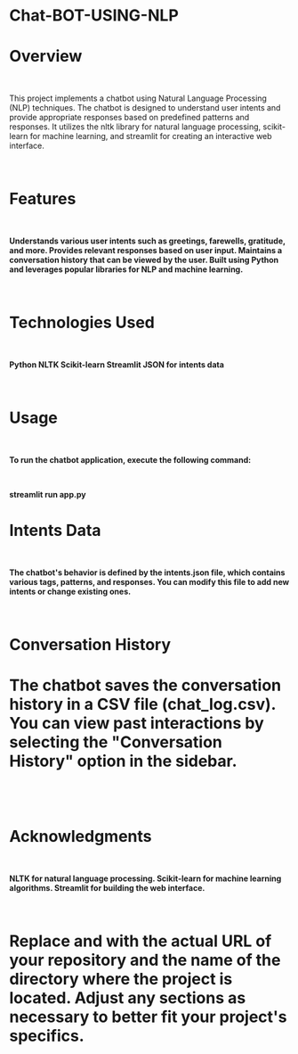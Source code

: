 # Chat-BOT-USING-NLP
<h1>Overview</h1>
<br>
<p>This project implements a chatbot using Natural Language Processing (NLP) techniques. The chatbot is designed to understand user intents and provide appropriate responses based on predefined patterns and responses. It utilizes the nltk library for natural language processing, scikit-learn for machine learning, and streamlit for creating an interactive web interface.</p>
<br>
<b><h1>Features</h1><b/>
  <br>
<p>
    Understands various user intents such as greetings, farewells, gratitude, and more.
    Provides relevant responses based on user input.
    Maintains a conversation history that can be viewed by the user.
    Built using Python and leverages popular libraries for NLP and machine learning.
</p>
<br>
<b><h1>Technologies Used</h1><b/>
<br>
<p>
    Python
    NLTK
    Scikit-learn
    Streamlit
    JSON for intents data
</p>
<br>
<h1>Usage</h1>
<br>
<p>To run the chatbot application, execute the following command:</p>
<br>
<p>streamlit run app.py</p>
<h1>Intents Data</h1>
<br>
<p>The chatbot's behavior is defined by the intents.json file, which contains various tags, patterns, and responses. You can modify this file to add new intents or change existing ones.
</p>
  <br>
  <h1>Conversation History<h1/>
<p>The chatbot saves the conversation history in a CSV file (chat_log.csv). You can view past interactions by selecting the "Conversation History" option in the sidebar.</p>
<br>
<h1>Acknowledgments</h1>
<br>
<p>
    NLTK for natural language processing.
    Scikit-learn for machine learning algorithms.
    Streamlit for building the web interface.
</p>
<br>
<h1>Replace <repository-url> and <repository-directory> with the actual URL of your repository and the name of the directory where the project is located. Adjust any sections as necessary to better fit your project's specifics.</h1>
<br>

